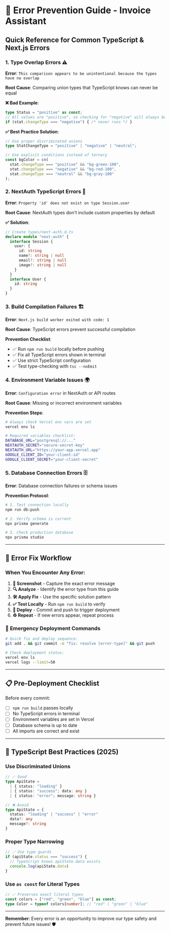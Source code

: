 # 🚫 Error Prevention Guide - Invoice Assistant

## Quick Reference for Common TypeScript & Next.js Errors

### 1. **Type Overlap Errors** ⚠️

**Error**: `This comparison appears to be unintentional because the types have no overlap`

**Root Cause**: Comparing union types that TypeScript knows can never be equal

**❌ Bad Example**:
```typescript
type Status = "positive" as const;
// All values are "positive", so checking for "negative" will always be false
if (stat.changeType === "negative") { /* never runs */ }
```

**✅ Best Practice Solution**:
```typescript
// Use proper discriminated unions
type StatChangeType = "positive" | "negative" | "neutral";

// Use explicit conditions instead of ternary
const bgColor = cn(
  stat.changeType === "positive" && "bg-green-100",
  stat.changeType === "negative" && "bg-red-100", 
  stat.changeType === "neutral" && "bg-gray-100"
);
```

### 2. **NextAuth TypeScript Errors** 🔐

**Error**: `Property 'id' does not exist on type Session.user`

**Root Cause**: NextAuth types don't include custom properties by default

**✅ Solution**:
```typescript
// Create types/next-auth.d.ts
declare module "next-auth" {
  interface Session {
    user: {
      id: string
      name?: string | null
      email?: string | null
      image?: string | null
    }
  }
  interface User {
    id: string
  }
}
```

### 3. **Build Compilation Failures** 🏗️

**Error**: `Next.js build worker exited with code: 1`

**Root Cause**: TypeScript errors prevent successful compilation

**Prevention Checklist**:
- ✅ Run `npm run build` locally before pushing
- ✅ Fix all TypeScript errors shown in terminal
- ✅ Use strict TypeScript configuration
- ✅ Test type-checking with `tsc --noEmit`

### 4. **Environment Variable Issues** 🌍

**Error**: `Configuration error` in NextAuth or API routes

**Root Cause**: Missing or incorrect environment variables

**Prevention Steps**:
```bash
# Always check Vercel env vars are set
vercel env ls

# Required variables checklist:
DATABASE_URL="postgresql://..."
NEXTAUTH_SECRET="secure-secret-key"
NEXTAUTH_URL="https://your-app.vercel.app" 
GOOGLE_CLIENT_ID="your-client-id"
GOOGLE_CLIENT_SECRET="your-client-secret"
```

### 5. **Database Connection Errors** 🗄️

**Error**: Database connection failures or schema issues

**Prevention Protocol**:
```bash
# 1. Test connection locally
npm run db:push

# 2. Verify schema is current
npx prisma generate

# 3. Check production database
npx prisma studio
```

---

## 🔄 **Error Fix Workflow**

### When You Encounter Any Error:

1. **📸 Screenshot** - Capture the exact error message
2. **🔍 Analyze** - Identify the error type from this guide
3. **🛠️ Apply Fix** - Use the specific solution pattern
4. **✅ Test Locally** - Run `npm run build` to verify
5. **🚀 Deploy** - Commit and push to trigger deployment
6. **♻️ Repeat** - If new errors appear, repeat process

### 🚨 **Emergency Deployment Commands**

```bash
# Quick fix and deploy sequence:
git add . && git commit -m "fix: resolve [error-type]" && git push

# Check deployment status:
vercel env ls
vercel logs --limit=50
```

---

## 📋 **Pre-Deployment Checklist**

Before every commit:

- [ ] `npm run build` passes locally
- [ ] No TypeScript errors in terminal
- [ ] Environment variables are set in Vercel
- [ ] Database schema is up to date
- [ ] All imports are correct and exist

---

## 🎯 **TypeScript Best Practices (2025)**

### Use Discriminated Unions
```typescript
// ✅ Good
type ApiState = 
  | { status: "loading" }
  | { status: "success"; data: any }
  | { status: "error"; message: string }

// ❌ Avoid
type ApiState = {
  status: "loading" | "success" | "error"
  data?: any
  message?: string
}
```

### Proper Type Narrowing
```typescript
// ✅ Use type guards
if (apiState.status === "success") {
  // TypeScript knows apiState.data exists
  console.log(apiState.data)
}
```

### Use `as const` for Literal Types
```typescript
// ✅ Preserves exact literal types
const colors = ["red", "green", "blue"] as const;
type Color = typeof colors[number]; // "red" | "green" | "blue"
```

---

**Remember**: Every error is an opportunity to improve our type safety and prevent future issues! 🛡️